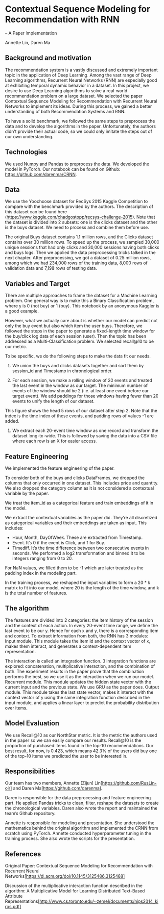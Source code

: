 # Contextual Sequence Modeling for Recommendation with RNN 
– A Paper Implementation

Annette Lin, Daren Ma

## Background and motivation
The recommendation system is a vastly discussed and extremely important topic in the application of Deep Learning. Among the vast range of Deep Learning algorithms, Recurrent Neural Networks (RNN) are especially good at exhibiting temporal dynamic behavior in a dataset. In this project, we desire to use Deep Learning algorithms to solve a real-world recommendation problem on a large dataset. We selected the paper Contextual Sequence Modeling for Recommendation with Recurrent Neural Networks to implement its ideas. During this process, we gained a better understanding of both Recommendation Systems and RNN. 

To have a solid benchmark, we followed the same steps to preprocess the data and to develop the algorithms in the paper. Unfortunately, the authors didn’t provide their actual code, so we could only imitate the steps out of our own understanding.

## Technologies
We used Numpy and Pandas to preprocess the data. We developed the model in PyTorch.
Our notebook can be found on Github: https://github.com/darenma/CRNN.

## Data
We use the Yoochoose dataset for RecSys 2015 Kaggle Competition to compare with the benchmark provided by the authors. The description of this dataset can be found here (https://www.kaggle.com/chadgostopp/recsys-challenge-2015). Note that the dataset is divided into 2 subsets: one is the clicks dataset and the other is the buys dataset. We need to process and combine them before use.

The original Buys dataset contains 1.1 million rows, and the Clicks dataset contains over 30 million rows. To speed up the process, we sampled 30,000 unique sessions that had only clicks and 30,000 sessions having both clicks and buys logs. Then we applied the data preprocessing tricks talked in the next chapter. After preprocessing, we got a dataset of 0.25 million rows, among which we had 234,000 rows of the training data, 8,000 rows of validation data and 7,198 rows of testing data.

## Variables and Target
There are multiple approaches to frame the dataset for a Machine Learning problem. One general way is to make this a Binary Classification problem, where y is 0 (not buy) or 1 (buy). This notebook by an anonymous Kaggler is a good example. 

However, what we actually care about is whether our model can predict not only the buy event but also which item the user buys. Therefore, we followed the steps in the paper to generate a fixed-length time window for the buy/click log data of each session (user). Then the topic has been addressed as a Multi-Classification problem. We selected recall@10 to be our metric.

To be specific, we do the following steps to make the data fit our needs.

1. We union the buys and clicks datasets together and sort them by session_id and Timestamp in chronological order. 

1. For each session, we make a rolling window of 20 events and treated the last event in the window as our target. The minimum number of events of the window should be 2 (i.e. at least one event before our target event). We add paddings for those windows having fewer than 20 events to unify the length of our dataset.

This figure shows the head 5 rows of our dataset after step 2. Note that the index is the time index of these events, and padding rows of values -1 are added. 

1. We extract each 20-event time window as one record and transform the dataset long-to-wide. This is followed by saving the data into a CSV file where each row is an X for easier access. 

## Feature Engineering
We implemented the feature engineering of the paper. 

To consider both of the buys and clicks DataFrames, we dropped the columns that only occurred in one dataset. This includes price and quantity.
We also dropped the category column as it is not considered a contextual variable by the paper.

We treat the item_id as a categorical feature and train embeddings of it in the model.

We extract the contextual variables as the paper did. They’re all discretized as categorical variables and their embeddings are taken as input. This includes:
- Hour, Month, DayOfWeek. These are extracted from Timestamp.
- Event. It’s 0 if the event is Click, and 1 for Buy.
- Timediff. It’s the time difference between two consecutive events in seconds. We performed a log2 transformation and binned it to be integers ranging from 0 to 20.

For NaN values, we filled them to be -1 which are later treated as the padding index in the modeling part.

In the training process, we reshaped the input variables to form a 20 * k matrix to fit into our model, where 20 is the length of the time window, and k is the total number of features. 

## The algorithm
The features are divided into 2 categories: the item history of the session and the context of each action. In every 20-event time range, we define the last event to be our y. Hence for each x and y, there is a corresponding item and context. To extract information from both, the RNN has 3 modules:
Input module. This module takes the item id and the context vector of x, makes them interact, and generates a context-dependent item representation.

The interaction is called an integration function. 3 integration functions are explored: concatenation, multiplicative interaction, and the combination of both. The experiment results in the paper prove that the combination performs the best, so we use it as the interaction when we run our model.
Recurrent module. This module updates the hidden state vector with the current input and the previous state. We use GRU as the paper does.
Output module. This module takes the last state vector, makes it interact with the context vector of y using the same integration function described in the input module, and applies a linear layer to predict the probability distribution over items.





## Model Evaluation
We use Recall@10 as our NorthStar metric. It is the metric the authors used in the paper so we can easily compare our results. Recall@10 is the proportion of purchased items found in the top-10 recommendations. Our best result, for now, is 0.423, which means 42.3% of the users did buy one of the top-10 items we predicted the user to be interested in.

## Responsibilities
Our team has two members, Annette (Zijun) Lin[https://github.com/RusLin-oir] and Daren Ma[https://github.com/darenma].

Daren is responsible for the data preprocessing and feature engineering part. He applied Pandas tricks to clean, filter, reshape the datasets to create the chronological variables. Daren also wrote the report and maintained the team’s Github repository.

Annette is responsible for modeling and presentation. She understood the mathematics behind the original algorithm and implemented the CRNN from scratch using PyTorch. Annette conducted hyperparameter tuning in the training process. She also wrote the scripts for the presentation.

## References
Original Paper: Contextual Sequence Modeling for Recommendation with Recurrent Neural Networks[https://dl.acm.org/doi/10.1145/3125486.3125488]

Discussion of the multiplicative interaction function described in the algorithm: A Multiplicative Model for Learning Distributed Text-Based Attribute Representations[http://www.cs.toronto.edu/~zemel/documents/nips2014_kiros.pdf]



